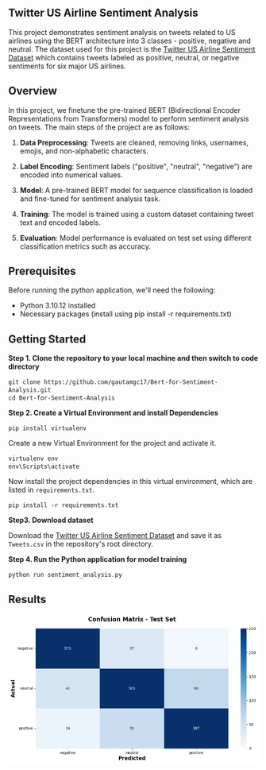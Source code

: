 ## Twitter US Airline Sentiment Analysis 

This project demonstrates sentiment analysis on tweets related to US airlines using the BERT architecture into 3 classes - positive, negative and neutral. The dataset used for this project is the [Twitter US Airline Sentiment Dataset](https://www.kaggle.com/crowdflower/twitter-airline-sentiment) which contains tweets labeled as positive, neutral, or negative sentiments for six major US airlines.


## Overview

In this project, we finetune the pre-trained BERT (Bidirectional Encoder Representations from Transformers) model to perform sentiment analysis on tweets. The main steps of the project are as follows:

1. **Data Preprocessing**: Tweets are cleaned, removing links, usernames, emojis, and non-alphabetic characters.

2. **Label Encoding**: Sentiment labels ("positive", "neutral", "negative") are encoded into numerical values.

3. **Model**: A pre-trained BERT model for sequence classification is loaded and fine-tuned for sentiment analysis task.

4. **Training**: The model is trained using a custom dataset containing tweet text and encoded labels.

5. **Evaluation**: Model performance is evaluated on test set using different classification metrics such as accuracy.


## Prerequisites

Before running the python application, we'll need the following:

- Python 3.10.12 installed
- Necessary packages (install using pip install -r requirements.txt)


## Getting Started

**Step 1. Clone the repository to your local machine and then switch to code directory**

```
git clone https://github.com/gautamgc17/Bert-for-Sentiment-Analysis.git
cd Bert-for-Sentiment-Analysis
```

**Step 2. Create a Virtual Environment and install Dependencies**

```
pip install virtualenv
```

Create a new Virtual Environment for the project and activate it.

```
virtualenv env
env\Scripts\activate
```
Now install the project dependencies in this virtual environment, which are listed in `requirements.txt`.

```
pip install -r requirements.txt
```

**Step3. Download dataset**

Download the [Twitter US Airline Sentiment Dataset](https://www.kaggle.com/crowdflower/twitter-airline-sentiment) and save it as `Tweets.csv` in the repository's root directory.


**Step 4. Run the Python application for model training**

```
python run sentiment_analysis.py
```

## Results

![confusion_matrix](https://github.com/gautamgc17/Bert-for-Sentiment-Analysis/blob/fa9635c44d55be4e0c1365c93a90505f76fdd792/confusion_matrix.png)


